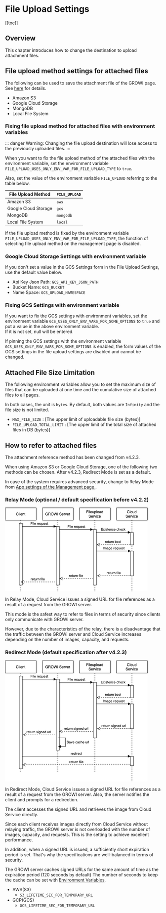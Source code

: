 # File Upload Settings

[[toc]]

## Overview

This chapter introduces how to change the destination to upload attachment files.

## File upload method settings for attached files

The following can be used to save the attachment file of the GROWI page. See [here](../management-cookbook/app-settings.html#file-upload-settings) for details.

- Amazon S3
- Google Cloud Storage
- MongoDB
- Local File System

### Fixing file upload method for attached files with environment variables

::: danger
Warning: Changing the file upload destination will lose access to the previously uploaded files.
:::

When you want to fix the file upload method of the attached files with the environment variable, set the environment variable `FILE_UPLOAD_USES_ONLY_ENV_VAR_FOR_FILE_UPLOAD_TYPE` to `true`.

Also, set the value of the environment variable `FILE_UPLOAD` referring to the table below.

| File Upload Method | `FILE_UPLOAD` |
| --- | --- |
| Amazon S3 | `aws` |
| Google Cloud Storage | `gcs` |
| MongoDB | `mongodb` |
| Local File System | `local` |

If the file upload method is fixed by the environment variable `FILE_UPLOAD_USES_ONLY_ENV_VAR_FOR_FILE_UPLOAD_TYPE`,
the function of selecting file upload method on the management page is disabled.


### Google Cloud Storage Settings with environment variable

If you don't set a value in the GCS Settings form in the File Upload Settings,
use the default value below.

- Api Key Json Path: `GCS_API_KEY_JSON_PATH`
- Bucket Name: `GCS_BUCKET`
- Name Space: `GCS_UPLOAD_NAMESPACE`



### Fixing GCS Settings with environment variable

If you want to fix the GCS settings with environment variables, set the environment variable `GCS_USES_ONLY_ENV_VARS_FOR_SOME_OPTIONS` to `true` and put a value in the above environment variable.  
If it is not set, null will be entered.

If pinning the GCS settings with the environment variable `GCS_USES_ONLY_ENV_VARS_FOR_SOME_OPTIONS` is enabled, the form values of the GCS settings in the file upload settings are disabled and cannot be changed.

## Attached File Size Limitation

The following environment variables allow you to set the maximum size of files that can be uploaded at one time and the cumulative size of attached files to all pages.  

In both cases, the unit is `bytes`. By default, both values are `Infinity` and the file size is not limited.

- `MAX_FILE_SIZE` : [The upper limit of uploadable file size (bytes)]
- `FILE_UPLOAD_TOTAL_LIMIT` : [The upper limit of the total size of attached files in DB (bytes)]

## How to refer to attached files

The attachment reference method has been changed from v4.2.3.

When using Amazon S3 or Google Cloud Storage, one of the following two methods can be chosen.
After v4.2.3, Redirect Mode is set as a default.

In case of the system requires advanced security, change to Relay Mode from [App settings of the Management page ](../management-cookbook/app-settings.html#appsettings-tbd).

### Relay Mode (optional / default specification before v4.2.2)

<!-- https://dev.growi.org/5fd8424f2271ae00481ed2e8 -->
![fileUpload1](../management-cookbook/images/fileUpload1.png)

In Relay Mode, Cloud Service issues a signed URL for file references as a result of a request from the GROWI server.

This mode is the safest way to refer to files in terms of security since clients only communicate with GROWI server.

However, due to the characteristics of the relay, there is a disadvantage that the traffic between the GROWI server and Cloud Service increases depending on the number of images, capacity, and requests.

### Redirect Mode (default specification after v4.2.3)
<!-- https://dev.growi.org/5fd8424f2271ae00481ed2e8 -->
![fileUpload2](../management-cookbook/images/fileUpload2.png)

In Redirect Mode, Cloud Service issues a signed URL for file references as a result of a request from the GROWI server.
Also, the server notifies the client and prompts for a redirection.

The client accesses the signed URL and retrieves the image from Cloud Service directly.

Since each client receives images directly from Cloud Service without relaying traffic, the GROWI server is not overloaded with the number of images, capacity, and requests. This is the setting to achieve excellent performance.

In addition, when a signed URL is issued, a sufficiently short expiration period is set. That's why the specifications are well-balanced in terms of security.

The GROWI server caches signed URLs for the same amount of time as the expiration period (120 seconds by default)
The number of seconds to keep the cache can be set with [Environment Variables](../admin-cookbook/env-vars.html).

- AWS(S3)
  - `S3_LIFETIME_SEC_FOR_TEMPORARY_URL`
- GCP(GCS)  
  - `GCS_LIFETIME_SEC_FOR_TEMPORARY_URL`
